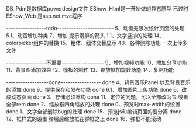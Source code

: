 ﻿DB_Pdm是数据库powerdesign文件
EShow_Html是一开始做的静态原型 已过时
EShow_Web 是asp.net mvc程序

-----------------todo------------------------
5、动画无限次设计页面的处理
5.1、动画增加种类
7、增加 提示滑屏的箭头
1.1、文字竖排的处理
14、colorpicker组件的替换
15、粗体、细体交替显示
40、各种删除功能
一次上传多文件

-----------------不重要------------------
9、增加视频功能
10、增加分享功能
11、背景图添加效果
12、模板的制作
13、缩放框加旋转功能
14、复制功能

------------------done-----------------
done 4、背景音乐Panel 以及背景音乐的添加
done 9、提供保存和发布功能
done 6.1、增加图片上传功能
done 6、改成动态页面
done 3、存储必须重构
done 11、定位的问题，可以全部改为%  或者全部rem
done 2、缩放框四角缩放的处理
done 0、预览时max-width的设置
done 1、文字全部删除bug的处理 
done 15、预览js和编辑页面的要分离 
done 12、框样式的设置  弹层后缩放框在弹框之上
done 16、弹框不能滚动